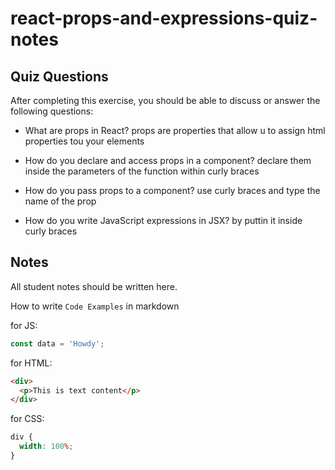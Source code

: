 # react-props-and-expressions-quiz-notes

## Quiz Questions

After completing this exercise, you should be able to discuss or answer the following questions:

- What are props in React?
  props are properties that allow u to assign html properties tou your elements
- How do you declare and access props in a component?
  declare them inside the parameters of the function within curly braces

- How do you pass props to a component?
  use curly braces and type the name of the prop
- How do you write JavaScript expressions in JSX?
  by puttin it inside curly braces

## Notes

All student notes should be written here.

How to write `Code Examples` in markdown

for JS:

```javascript
const data = 'Howdy';
```

for HTML:

```html
<div>
  <p>This is text content</p>
</div>
```

for CSS:

```css
div {
  width: 100%;
}
```

